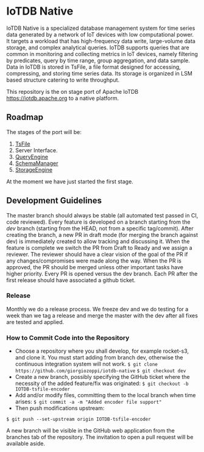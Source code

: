 # IoTDB Native
IoTDB Native is a specialized database management system for time series data generated by a network of IoT devices with low computational power. 
It targets a workload that has high-frequency data write, large-volume data storage, and complex analytical queries. 
IoTDB supports queries that are common in monitoring and collecting metrics in IoT devices, namely filtering by predicates, query by time range, group aggregation, and data sample. Data in IoTDB is stored in TsFile, a file format designed for accessing, compressing, and storing time series data. Its storage is organized in LSM based structure catering to write throughput.

This repository is the on stage port of Apache IoTDB https://iotdb.apache.org to a native platform.

## Roadmap

The stages of the port will be:

1. [TsFile](https://iotdb.apache.org/SystemDesign/1-TsFile/1-TsFile.html)
2. Server Interface.
3. [QueryEngine](https://iotdb.apache.org/SystemDesign/2-QueryEngine/1-QueryEngine.html)
4. [SchemaManager](https://iotdb.apache.org/SystemDesign/3-SchemaManager/1-SchemaManager.html)
5. [StorageEngine](https://iotdb.apache.org/SystemDesign/4-StorageEngine/1-StorageEngine.html)

At the moment we have just started the first stage.

## Development Guidelines

The master branch should always be stable (all automated test passed in CI, code
reviewed).  Every feature is developed on a branch starting from the *dev* branch (starting from the HEAD, not from a specific tag/commit). After creating the branch, a new PR in draft mode (for merging the branch against dev) is immediately created to allow tracking and discussing it.
When the feature is complete we switch the PR from Draft to Ready and we assign a reviewer. The reviewer should have a clear vision of the goal of the PR if any changes/compromises were made along the way.
When the PR is approved, the PR should be merged unless other important tasks have higher priority.
Every PR is opened versus the dev branch. Each PR after the first release should have associated a github ticket.

### Release

Monthly we do a release process. We freeze dev and we do testing for a week than we tag a release and merge the master with the dev after all fixes are tested and applied.

### How to Commit Code into the Repository

- Choose a repository where you shall develop, for example rocket-s3, and clone it. You must start adding from branch dev, otherwise the continuous integration system will not work.
`$ git clone https://github.com/giorgiozoppi/iotdb-native`
`$ git checkout dev`
- Create a new branch, possibly specifying the GitHub ticket where the necessity of the added feature/fix was originated:
`$ git checkout -b IOTDB-tsfile-encoder`
- Add and/or modify files, committing them to the local branch when time arises:
`$ git commit -a -m "Added encoder file support"`
- Then push modifications upstream:

`$ git push --set-upstream origin IOTDB-tsfile-encoder`

A new branch will be visible in the GitHub web application from the branches tab of the repository. The invitation to open a pull request will be available aside.

